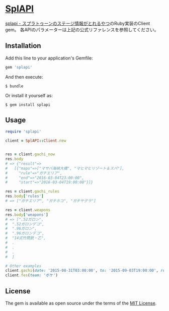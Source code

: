 # [SplAPI](http://splapi.retrorocket.biz)

[splapi - スプラトゥーンのステージ情報がとれるやつ](http://docs.splapi.apiary.io/)のRuby実装のClient gem。
各APIのパラメーターは上記の公式リファレンスを参照してください。

## Installation

Add this line to your application's Gemfile:

```ruby
gem 'splapi'
```

And then execute:

    $ bundle

Or install it yourself as:

    $ gem install splapi

## Usage
```rb
require 'splapi'

client = SplAPI::Client.new


res = client.gachi_now
res.body
# => {"result"=>
#   [{"maps"=>["マサバ海峡大橋", "マヒマヒリゾート＆スパ"],
#     "rule"=>"ガチエリア",
#     "end"=>"2016-03-04T23:00:00",
#     "start"=>"2016-03-04T19:00:00"}]}

res = client.gachi_rules
res.body['rules']
# => ["ガチエリア", "ガチホコ", "ガチヤグラ"]

res = client.weapons
res.body['weapons']
# => [".52ガロン",
#  ".52ガロンデコ",
#  ".96ガロン",
#  ".96ガロンデコ",
#  "14式竹筒銃・乙",
#  .
#  .
#  .
#  ]

# Other examples
client.gachi(date: '2015-08-31T03:00:00', to: '2015-09-03T19:00:00', rule: 'ガチヤグラ,ガチホコ', map: 'シオノメ油田,ハコフグ倉庫')
client.fes(team: 'ボケ')

```


## License

The gem is available as open source under the terms of the [MIT License](http://opensource.org/licenses/MIT).
